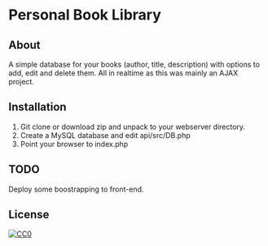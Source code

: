 # Personal Book Library

## About
A simple database for your books (author, title, description) with options to add, edit and delete them.
All in realtime as this was mainly an AJAX project.

## Installation
1. Git clone or download zip and unpack to your webserver directory.
2. Create a MySQL database and edit api/src/DB.php
3. Point your browser to index.php

## TODO
Deploy some boostrapping to front-end.

## License

[![CC0](https://licensebuttons.net/p/zero/1.0/88x31.png)](http://creativecommons.org/publicdomain/zero/1.0/)

